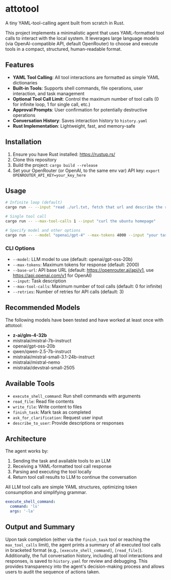 # attotool

A tiny YAML-tool-calling agent built from scratch in Rust.

This project implements a minimalistic agent that uses YAML-formatted tool calls to interact with the local system. It leverages large language models (via OpenAI-compatible API, default OpenRouter) to choose and execute tools in a compact, structured, human-readable format.

## Features

- **YAML Tool Calling**: All tool interactions are formatted as simple YAML dictionaries
- **Built-in Tools**: Supports shell commands, file operations, user interaction, and task management
- **Optional Tool Call Limit**: Control the maximum number of tool calls (0 for infinite loop, 1 for single call, etc.)
- **Approval Prompts**: User confirmation for potentially destructive operations
- **Conversation History**: Saves interaction history to `history.yaml`
- **Rust Implementation**: Lightweight, fast, and memory-safe

## Installation

1. Ensure you have Rust installed: https://rustup.rs/
2. Clone this repository
3. Build the project: `cargo build --release`
4. Set your OpenRouter (or OpenAI, to the same env var) API key: `export OPENROUTER_API_KEY=your_key_here`

## Usage

```bash
# Infinite loop (default)
cargo run -- --input "read ./url.txt, fetch that url and describe the result as a markdown document"

# Single tool call
cargo run -- --max-tool-calls 1 --input "curl the ubuntu homepage"

# Specify model and other options
cargo run -- --model "openai/gpt-4" --max-tokens 4000 --input "your task here"
```

### CLI Options

- `--model`: LLM model to use (default: openai/gpt-oss-20b)
- `--max-tokens`: Maximum tokens for response (default: 2000)
- `--base-url`: API base URL (default: https://openrouter.ai/api/v1, use https://api.openai.com/v1 for OpenAI)
- `--input`: Task description
- `--max-tool-calls`: Maximum number of tool calls (default: 0 for infinite)
- `--retries`: Number of retries for API calls (default: 3)

## Recommended Models

The following models have been tested and have worked at least once with attotool:

- **z-ai/glm-4-32b**
- mistralai/mistral-7b-instruct
- openai/gpt-oss-20b
- qwen/qwen-2.5-7b-instruct
- mistralai/mistral-small-3.1-24b-instruct
- mistralai/mistral-nemo
- mistralai/devstral-small-2505

## Available Tools

- `execute_shell_command`: Run shell commands with arguments
- `read_file`: Read file contents
- `write_file`: Write content to files
- `finish_task`: Mark task as completed
- `ask_for_clarification`: Request user input
- `describe_to_user`: Provide descriptions or responses

## Architecture

The agent works by:

1. Sending the task and available tools to an LLM
2. Receiving a YAML-formatted tool call response
3. Parsing and executing the tool locally
4. Return tool call results to LLM to continue the conversation

All LLM tool calls are simple YAML structures, optimizing token consumption and simplifying grammar.

```yaml
execute_shell_command:
  command: 'ls'
  args: '-la'
```

## Output and Summary

Upon task completion (either via the `finish_task` tool or reaching the `max_tool_calls` limit), the agent prints a summary of all executed tool calls in bracketed format (e.g., `[execute_shell_command]`, `[read_file]`). Additionally, the full conversation history, including all tool interactions and responses, is saved to `history.yaml` for review and debugging. This provides transparency into the agent's decision-making process and allows users to audit the sequence of actions taken.
